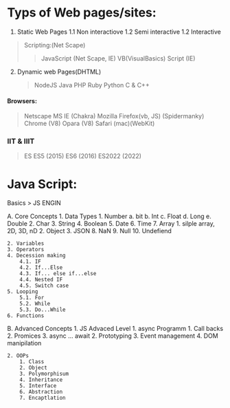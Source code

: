 # Typs of Web pages/sites:
1. Static Web Pages
1.1 Non interactiove
1.2 Semi interactive
1.2 Interactive
 > Scripting:(Net Scape)
 >> JavaScript (Net Scape, IE)
 >> VB(VisualBasics) Script (IE)
2. Dynamic web Pages(DHTML)
    > NodeJS
    > Java
    > PHP
    > Ruby
    > Python
    > C & C++

 #### Browsers:
 > Netscape
 > MS IE (Chakra)
 > Mozilla Firefox(vb, JS) (Spidermanky)
 > Chrome (V8)
 > Opara (V8)
 > Safari (mac)(WebKit)

### IIT & IIIT
 > ES
 > ES5 (2015)
 > ES6 (2016)
 > ES2022 (2022)


# Java Script:
Basics > JS ENGIN 

A. Core Concepts
    1. Data Types
        1. Number
            a. bit
            b. Int
            c. Float
            d. Long
            e. Double
        2. Char
        3. String
        4. Boolean
        5. Date
        6. Time
        7. Array
            1. silple array, 2D, 3D, nD
            2. Object
            3. JSON
        8. NaN
        9. Null
        10. Undefiend

    2. Variables
    3. Operators
    4. Decession making
        4.1. IF
        4.2. If...Else
        4.3. If... else if...else
        4.4. Nested IF
        4.5. Switch case
    5. Looping
        5.1. For
        5.2. While
        5.3. Do...While
    6. Functions

B. Advanced Concepts
    1. JS Advaced Level
        1. async Programm
            1. Call backs
            2. Promices
            3. async ... await
        2. Prototyping
        3. Event management
        4. DOM manipilation

    2. OOPs
        1. Class
        2. Object
        3. Polymorphisum
        4. Inheritance
        5. Interface
        6. Abstraction
        7. Encaptlation
    
